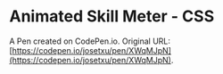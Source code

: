 # Animated Skill Meter - CSS

A Pen created on CodePen.io. Original URL: [https://codepen.io/josetxu/pen/XWqMJpN](https://codepen.io/josetxu/pen/XWqMJpN).

